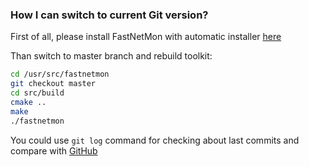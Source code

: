 ### How I can switch to current Git version?

First of all, please install FastNetMon with automatic installer [here](https://fastnetmon.com/install/)

Than switch to master branch and rebuild toolkit:
```bash
cd /usr/src/fastnetmon
git checkout master
cd src/build
cmake ..
make
./fastnetmon 
```

You could use ```git log``` command for checking about last commits and compare with [GitHub](https://github.com/pavel-odintsov/fastnetmon/commits/master)
